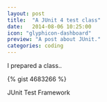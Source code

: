 ```yaml
---
layout: post
title:  "A JUnit 4 test class"
date:   2014-08-06 10:25:00
icon: "glyphicon-dashboard"
preview: "A post about JUnit."
categories: coding
---
```


I prepared a class..

{% gist 4683266 %}

JUnit Test Framework
